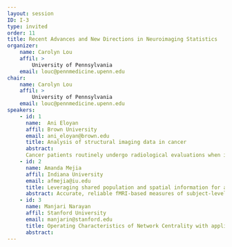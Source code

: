 ```yaml
---
layout: session
ID: I-3
type: invited
order: 11
title: Recent Advances and New Directions in Neuroimaging Statistics
organizer:
    name: Carolyn Lou
    affil: > 
        University of Pennsylvania
    email: louc@pennmedicine.upenn.edu
chair:
    name: Carolyn Lou
    affil: > 
        University of Pennsylvania
    email: louc@pennmedicine.upenn.edu
speakers:
    - id: 1
      name:  Ani Eloyan
      affil: Brown University
      email: ani_eloyan@brown.edu
      title: Analysis of structural imaging data in cancer
      abstract:
      Cancer patients routinely undergo radiological evaluations when images of various modalities including computed tomography, positron emission tomography, and magnetic resonance images are collected for diagnosis and for evaluation of disease progression. Tumor characteristics, often referred to as measures of "tumor heterogeneity", can be computed using these clinical images and used as predictors of disease progression and patient survival. Several approaches to quantifying tumor heterogeneity have been proposed including simple intensity histogram-based measures, metrics attempting to quantify average distance from a homogeneous surface, and texture analysis-based methods. I will present a statistical framework for estimating tumor heterogeneity using clustering methods taking into account the topology of the tumors. The proposed approach incorporates the spatial structure of the tumor image using neighborhood summary measures. In addition, I will describe a principal manifold estimation approach for estimating the surface of cancer tumors using a smooth surface.
    - id: 2
      name: Amanda Mejia
      affil: Indiana University
      email: afmejia@iu.edu
      title: Leveraging shared population and spatial information for accurate estimation of subject-level brain networks
      abstract: Accurate, reliable fMRI-based measures of subject-level brain organization and connectivity are needed to advance fMRI-based research. Such insights would allow researchers to deepen understanding of disease, disorders, development and aging; to build imaging biomarkers; and to impact clinical care. A common approach used to estimate spatial functional brain organization and functional connectivity is independent component analysis (ICA). Unfortunately, the low signal-to-noise ratio of fMRI data makes accurate ICA estimation challenging. The existence of big fMRI datasets provides an opportunity to establish computationally advantageous empirical prior distributions for use in Bayesian models. Additionally, recent advances in spatial and Bayesian statistics now make it possible to leverage information shared across the brain. Spatial template ICA leverages spatial and population information to perform ICA reliably in individual subjects.  Through simulations and a reliability study employing the Human Connectome Project, we find that this framework has high estimation efficiency and power. We also present an application to a study of the effects of psilocybin (a prodrug compound found in mushrooms) to thalamic organization and connectivity.  Spatial template ICA is implemented in the R package templateICAr.
    - id: 3
      name: Manjari Narayan
      affil: Stanford University
      email: manjarin@stanford.edu
      title: Operating Characteristics of Network Centrality with applications to Network Neuroscience
      abstract: 
---
```

